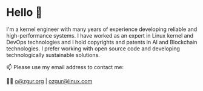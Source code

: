 # Hello 👋

I'm a kernel engineer with many years of experience developing reliable and high-performance systems. I have worked as an expert in Linux kernel and DevOps technologies and I hold copyrights and patents in AI and Blockchain technologies. I prefer working with open source code and developing technologically sustainable solutions.

📫 Please use my email address to contact me:

🙋‍♀️ o@zgur.org | ozgur@linux.com
